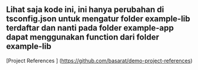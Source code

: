 ## Lihat saja kode ini, ini hanya perubahan di tsconfig.json untuk mengatur folder example-lib terdaftar dan nanti pada folder example-app dapat menggunakan function dari folder example-lib

[Project References ] (https://github.com/basarat/demo-project-references)
